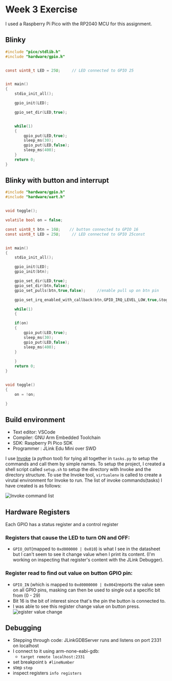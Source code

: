 <!-- On your final project board, make blinky for yourself. Then add a button to turn the LED on and
off. Bonus points for making the button cause an interrupt. Triple bonus points for debouncing
the button signal.
What build environment are you using? You have many free options: STM32CubeMxIDE,
VSCode with Platformio, Platformio, Keil (free version), Arm GNU tools, and so on. 
For many of these, there are examples, explore these examples and re-use HALs and code as you can.
Can you step through the code to see what each line does?

Investigate further, using the processor manual:
● What are the hardware registers that cause the LED to turn on and off? (From the processor manual, don’t worry about initialization.)
● What are the registers that you read in order to find out the state of the button?
● Can you read the register directly and see the button change in a debugger or by printing out the value of the memory at the register’s address? -->

# Week 3 Exercise
I used a Raspberry Pi Pico with the RP2040 MCU for this assignment.

## Blinky

```C
#include "pico/stdlib.h"
#include "hardware/gpio.h"


const uint8_t LED = 25U;     // LED connected to GPIO 25


int main() 
{
    stdio_init_all();

    gpio_init(LED);

    gpio_set_dir(LED,true);


    while(1)
    {
		gpio_put(LED,true);
		sleep_ms(30);
		gpio_put(LED,false);
		sleep_ms(400); 
    }
    return 0;
}

```

## Blinky with button and interrupt
```C
#include "hardware/gpio.h"
#include "hardware/uart.h"


void toggle();

volatile bool on = false;

const uint8_t btn = 16U;    // button connected to GPIO 16
const uint8_t LED = 25U;     // LED connected to GPIO 25const 


int main() 
{
    stdio_init_all();

    gpio_init(LED);
    gpio_init(btn);

    gpio_set_dir(LED,true);
    gpio_set_dir(btn,false);
    gpio_set_pulls(btn,true,false);     //enable pull up on btn pin

    gpio_set_irq_enabled_with_callback(btn,GPIO_IRQ_LEVEL_LOW,true,&toggle);    //setup interrupt on specified GPIO

    while(1)
    {

    if(on)
    {
        gpio_put(LED,true);
        sleep_ms(30);
        gpio_put(LED,false);
        sleep_ms(400); 
    }
 
    }
    return 0;
}


void toggle()
{
    on = !on;

}
```


<!-- ## Blinky with button debounce
```C

``` -->


## Build environment
- Text editor: VSCode
- Compiler: GNU Arm Embedded Toolchain
- SDK: Raspberry Pi Pico SDK
- Programmer : JLink Edu Mini over SWD

I use [Invoke](https://docs.pyinvoke.org/en/0.11.1/api/cli.html) (a python tool) for tying all together in `tasks.py` to setup the commands and call them by simple names.
To setup the project, I created a shell script called `setup.sh` to setup the directory with Invoke and the directory structure.
To use the Invoke tool, `virtualenv` is called to create a virutal environment for Invoke to run.
The list of invoke commands(tasks) I have created is as follows:

![Invoke command list](rp2040/docs/invokeCommandList.png)
 

## Hardware Registers
Each GPIO has a status register and a control register
### Registers that cause the LED to turn ON and OFF:
- `GPIO_OUT`(mapped to `0xd000000 | 0x010`) is what I see in the datasheet but I can't seem to see it change value when I print its content. (I'm working on inspecting that register's content with the JLink Debugger).
### Register read to find out value on button GPIO pin:
- `GPIO_IN` (which is mapped to `0xd0000000 | 0x004`)reports the value seen on all GPIO pins, masking can then be used to single out a specific bit from (0 - 29)
- Bit 16 is the bit of interest since that's the pin the button is connected to.
- I was able to see this register change value on button press.
![egister value change](rp2040/docs/btnGPIO16.png)

## Debugging
- Stepping through code: JLinkGDBServer runs and listens on port 2331 on localhost
- I connect to it using arm-none-eabi-gdb:
	- `target remote localhost:2331`
- set breakpoint `b #lineNumber`
- step `step`
- inspect registers `info registers`
